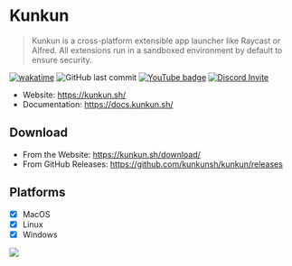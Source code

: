 # Kunkun

> Kunkun is a cross-platform extensible app launcher like Raycast or Alfred.
> All extensions run in a sandboxed environment by default to ensure security.


[![wakatime](https://wakatime.com/badge/user/94be0fbf-cb9d-411d-8526-d0c4a4e82e1a/project/455bfd3f-4faf-4c2a-afe9-556d9ee1a0f7.svg)](https://wakatime.com/badge/user/94be0fbf-cb9d-411d-8526-d0c4a4e82e1a/project/455bfd3f-4faf-4c2a-afe9-556d9ee1a0f7)
![GitHub last commit](https://img.shields.io/github/last-commit/kunkunsh/kunkun)
[![YouTube badge][]][YouTube link]
[![Discord Invite](https://dcbadge.limes.pink/api/server/7dzw3TYeTU)](https://discord.gg/7dzw3TYeTU)


- Website: https://kunkun.sh/
- Documentation: https://docs.kunkun.sh/

[YouTube badge]: https://img.shields.io/youtube/channel/subscribers/UC1gJeFbvRcQXDC_C8nKetdA?style=social
[YouTube link]: https://www.youtube.com/@huakun


## Download

- From the Website: https://kunkun.sh/download/
- From GitHub Releases: https://github.com/kunkunsh/kunkun/releases


## Platforms

- [x] MacOS
- [x] Linux
- [x] Windows

![](https://i.imgur.com/PRuhafm.gif)
